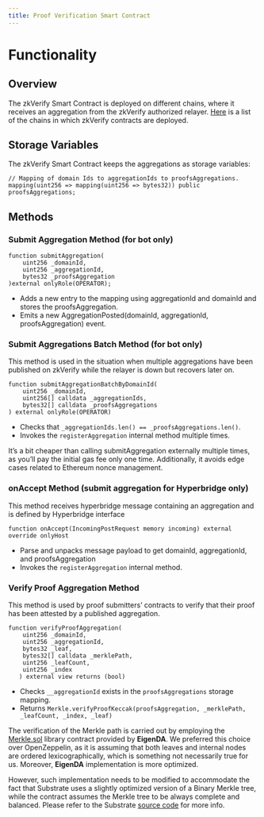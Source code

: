 ```yaml
---
title: Proof Verification Smart Contract
---
```


# Functionality

## Overview

The zkVerify Smart Contract is deployed on different chains, where it receives an aggregation from the zkVerify authorized relayer.
[Here](../../overview/05-contract-addresses.md) is a list of the chains in which zkVerify contracts are deployed.

## Storage Variables

The zkVerify Smart Contract keeps the aggregations as storage variables:

```solidity
// Mapping of domain Ids to aggregationIds to proofsAggregations.
mapping(uint256 => mapping(uint256 => bytes32)) public proofsAggregations;
```

## Methods

### Submit Aggregation Method (for bot only)

```solidity
function submitAggregation(
    uint256 _domainId,
    uint256 _aggregationId,
    bytes32 _proofsAggregation
)external onlyRole(OPERATOR);
```

- Adds a new entry to the mapping using aggregationId and domainId and stores the proofsAggregation.
- Emits a new AggregationPosted(domainId, aggregationId, proofsAggregation) event.

### Submit Aggregations Batch Method (for bot only)

This method is used in the situation when multiple aggregations have been published on zkVerify while the relayer is down but recovers later on.

```solidity
function submitAggregationBatchByDomainId(
    uint256 _domainId,
    uint256[] calldata _aggregationIds,
    bytes32[] calldata _proofsAggregations
) external onlyRole(OPERATOR) 
```

- Checks that `_aggregationIds.len() == _proofsAggregations.len()`.
- Invokes the `registerAggregation` internal method multiple times.

It’s a bit cheaper than calling submitAggregation externally multiple times, as you’ll pay the initial gas fee only one time.   Additionally, it avoids edge cases related to Ethereum nonce management.

### onAccept Method (submit aggregation for Hyperbridge only)

This method receives hyperbridge message containing an aggregation and is defined by Hyperbridge interface

```solidity
function onAccept(IncomingPostRequest memory incoming) external override onlyHost
```

- Parse and unpacks message payload to get domainId, aggregationId, and proofsAggregation
- Invokes the `registerAggregation` internal method.

### Verify Proof Aggregation Method

This method is used by proof submitters’ contracts to verify that their proof has been attested by a published aggregation.

```solidity
function verifyProofAggregation(
    uint256 _domainId,
    uint256 _aggregationId,
    bytes32 _leaf,
    bytes32[] calldata _merklePath,
    uint256 _leafCount,
    uint256 _index
   ) external view returns (bool)
```

- Checks `__aggregationId` exists in the `proofsAggregations` storage mapping.
- Returns `Merkle.verifyProofKeccak(proofsAggregation, _merklePath, _leafCount, _index, _leaf)`

The verification of the Merkle path is carried out by employing the [Merkle.sol](https://github.com/zkVerify/zkv-attestation-contracts/blob/main/contracts/lib/Merkle.sol) library contract provided by **EigenDA**. We preferred this choice over OpenZeppelin, as it is assuming that both leaves and internal nodes are ordered lexicographically, which is something not necessarily true for us.  Moreover, **EigenDA** implementation is more optimized.

However, such implementation needs to be modified to accommodate the fact that Substrate uses a slightly optimized version of a Binary Merkle tree, while the contract assumes the Merkle tree to be always complete and balanced. Please refer to the Substrate [source code](https://github.com/paritytech/polkadot-sdk/blob/b0741d4f78ebc424c7544e1d2d5db7968132e577/substrate/utils/binary-merkle-tree/src/lib.rs#L237) for more info.

